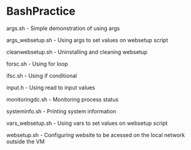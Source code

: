 # BashPractice

args.sh - Simple demonstration of using args

args_websetup.sh - Using args to set values on websetup script

cleanwebsetup.sh - Uninstalling and cleaning websetup

forsc.sh - Using for loop 

ifsc.sh - Using if conditional

input.h - Using read to input values

monitoringdc.sh - Monitoring process status 

systeminfo.sh - Printing system information

vars_websetup.sh - Using vars to set values on websetup script

websetup.sh - Configuring website to be acessed on the local network outside the VM
